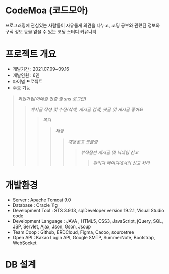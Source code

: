 # CodeMoa (코드모아)
프로그래밍에 관심있는 사람들이 자유롭게 의견을 나누고, 코딩 공부와 관련된 정보와 구직 정보 등을 얻을 수 있는 코딩 스터디 커뮤니티

# 프로젝트 개요
* 개발기간 : 2021.07.09~09.16
* 개발인원 : 6인
* 파이널 프로젝트
* 주요 기능
 >*회원가입(이메일 인증 및 sns 로그인)*
 >>*게시글 작성 및 수정/삭제, 게시글 검색, 댓글 및 게시글 좋아요*
 >>>*쪽지*
 >>>>*채팅*
 >>>>>*채용공고 크롤링*
 >>>>>>*부적절한 게시글 및 닉네임 신고*
 >>>>>>>*관리자 페이지에서의 신고 처리*

# 개발환경
- Server : Apache Tomcat 9.0
- Database : Oracle 11g
- Development Tool : STS  3.9.13, sqlDeveloper version 19.2.1, Visual Studio code
- Development Language :  JAVA , HTML5, CSS3, JavaScript, jQuery, SQL, JSP, Servlet, Ajax, Json, Gson, Jsoup
- Team Coop : Github, ERDCloud, Figma, Cacoo, sourcetree
- Open API : Kakao Login API, Google SMTP, SummerNote,  Bootstrap, WebSocket

# DB 설계

#
